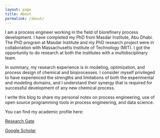 ```yaml
---
layout: page
title: About
permalink: /about/
---
```


I am a process engineer working in the field of biorefinery process development. I have completed my PhD from Masdar Institute, Abu Dhabi. The PhD program at Masdar Institute and my PhD research
project were in collaboration with Massachusetts Institute of Technology (MIT). I got the opportunity to do
research at both the institutes with a multidisciplinary team.

In summary, my research experience is in modeling, optimization, and process design of chemical and bioprocesses. I consider myself privileged to have experienced the strengths and limitations of both the experimental and modeling domains, and I understand their synergy that is required for successful development
of any new chemical process. 

I write this blog to share my personal notes on process engineering, use of open source programming tools in process engineering, and data science.


You can find my academic profile here:

[Research Gate](https://www.researchgate.net/profile/Muhammad_Tahir_Ashraf)

[Google Scholar](https://scholar.google.com.pk/citations?user=n78vr4kAAAAJ&hl=en)
